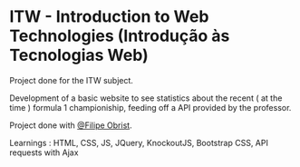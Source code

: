 # ITW - Introduction to Web Technologies (Introdução às Tecnologias Web)

Project done for the ITW subject.

Development of a basic website to see statistics about the recent ( at the time ) formula 1 championiship, feeding off a API provided by the professor.

Project done with [@Filipe Obrist](https://github.com/OrnelasCarpinteiro).

Learnings : HTML, CSS, JS, JQuery, KnockoutJS, Bootstrap CSS, API requests with Ajax